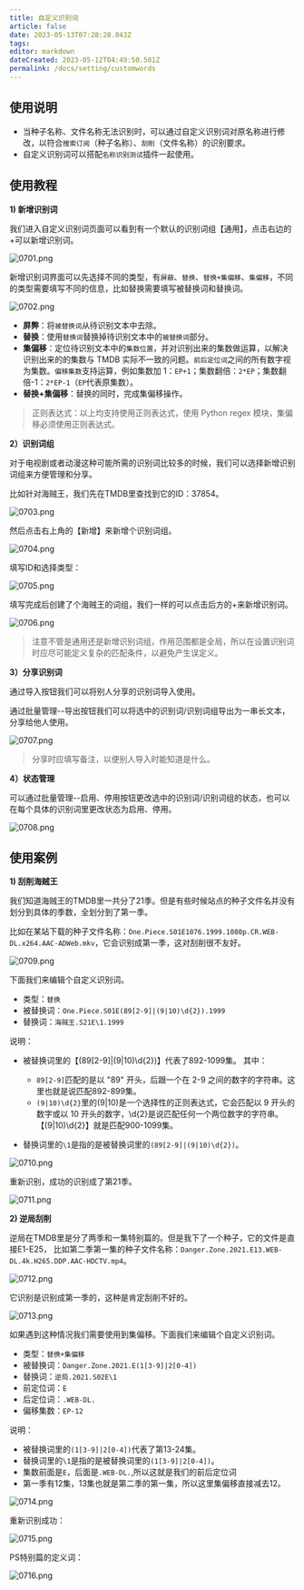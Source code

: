 ```yaml
---
title: 自定义识别词
article: false
date: 2023-05-13T07:28:28.043Z
tags:
editor: markdown
dateCreated: 2023-05-12T04:49:50.581Z
permalink: /docs/setting/customwords
---
```


## 使用说明

- 当种子名称、文件名称无法识别时，可以通过自定义识别词对原名称进行修改，以符合`搜索订阅`（种子名称）、`刮削`（文件名称）的识别要求。
- 自定义识别词可以搭配`名称识别测试`插件一起使用。

## 使用教程
**1) 新增识别词**

我们进入自定义识别词页面可以看到有一个默认的识别词组【通用】，点击右边的+可以新增识别词。

![0701.png](./images/0701.png)

新增识别词界面可以先选择不同的类型，有`屏蔽`、`替换`、`替换+集偏移`、`集偏移`，不同的类型需要填写不同的信息，比如替换需要填写被替换词和替换词。

![0702.png](./images/0702.png)

- **屏弊**：将`被替换词`从待识别文本中去除。
- **替换**：使用`替换词`替换掉待识别文本中的`被替换词`部分。
- **集偏移**：定位待识别文本中的`集数位置`，并对识别出来的集数做运算，以解决识别出来的的集数与 TMDB 实际不一致的问题。`前后定位词`之间的所有数字视为集数。`偏移集数`支持运算，例如集数加 1：`EP+1`；集数翻倍：`2*EP`；集数翻倍-1：`2*EP-1`（`EP`代表原集数）。
- **替换+集偏移**：替换的同时，完成集偏移操作。

> 正则表达式：以上均支持使用正则表达式，使用 Python regex 模块，集偏移必须使用正则表达式。

**2）识别词组**

对于电视剧或者动漫这种可能所需的识别词比较多的时候，我们可以选择新增识别词组来方便管理和分享。

比如针对海贼王，我们先在TMDB里查找到它的ID：37854。

![0703.png](./images/0703.png)

然后点击右上角的【新增】来新增个识别词组。

![0704.png](./images/0704.png)

填写ID和选择类型：

![0705.png](./images/0705.png)

填写完成后创建了个海贼王的词组，我们一样的可以点击后方的+来新增识别词。

![0706.png](./images/0706.png)

>注意不管是通用还是新增识别词组，作用范围都是全局，所以在设置识别词时应尽可能定义复杂的匹配条件，以避免产生误定义。

**3）分享识别词**

通过导入按钮我们可以将别人分享的识别词导入使用。

通过批量管理--导出按钮我们可以将选中的识别词/识别词组导出为一串长文本，分享给他人使用。

![0707.png](./images/0707.png)
>分享时应填写备注，以便别人导入时能知道是什么。

**4）状态管理**

可以通过批量管理--启用、停用按钮更改选中的识别词/识别词组的状态，也可以在每个具体的识别词里更改状态为启用、停用。

![0708.png](./images/0708.png)


## 使用案例

**1) 刮削海贼王**

我们知道海贼王的TMDB里一共分了21季。但是有些时候站点的种子文件名并没有划分到具体的季数，全划分到了第一季。

比如在某站下载的种子文件名称：`One.Piece.S01E1076.1999.1080p.CR.WEB-DL.x264.AAC-ADWeb.mkv`，它会识别成第一季，这对刮削很不友好。

![0709.png](./images/0709.png)

下面我们来编辑个自定义识别词。

- 类型：`替换`
- 被替换词：`One.Piece.S01E(89[2-9]|(9|10)\d{2}).1999`
- 替换词：`海贼王.S21E\1.1999`

说明：
- 被替换词里的【(89[2-9]|(9|10)\d{2})】代表了892-1099集。 其中：
    - `89[2-9]`匹配的是以 "89" 开头，后跟一个在 2-9 之间的数字的字符串。这里也就是说匹配892-899集。
    - `(9|10)\d{2}`里的(9|10)是一个选择性的正则表达式，它会匹配以 9 开头的数字或以 10 开头的数字，\d{2}是说匹配任何一个两位数字的字符串。【(9|10)\d{2}】就是匹配900-1099集。

- 替换词里的`\1`是指的是被替换词里的`(89[2-9]|(9|10)\d{2})`。

![0710.png](./images/0710.png)

重新识别，成功的识别成了第21季。

![0711.png](./images/0711.png)

**2) 逆局刮削**

逆局在TMDB里是分了两季和一集特别篇的。但是我下了一个种子，它的文件是直接E1-E25， 比如第二季第一集的种子文件名称：`Danger.Zone.2021.E13.WEB-DL.4k.H265.DDP.AAC-HDCTV.mp4`。

![0712.png](./images/0712.png)

它识别是识别成第一季的，这种是肯定刮削不好的。

![0713.png](./images/0713.png)

如果遇到这种情况我们需要使用到集偏移。下面我们来编辑个自定义识别词。

- 类型：`替换+集偏移`
- 被替换词：`Danger.Zone.2021.E(1[3-9]|2[0-4])`
- 替换词：`逆局.2021.S02E\1`
- 前定位词：`E`
- 后定位词：`.WEB-DL.`
- 偏移集数：`EP-12`

说明：
- 被替换词里的`(1[3-9]|2[0-4])`代表了第13-24集。
- 替换词里的`\1`是指的是被替换词里的`(1[3-9]|2[0-4])`。
- 集数前面是`E`，后面是`.WEB-DL.`,所以这就是我们的前后定位词
- 第一季有12集，13集也就是第二季的第一集，所以这里集偏移直接减去12。

![0714.png](./images/0714.png)

重新识别成功：

![0715.png](./images/0715.png)

PS特别篇的定义词：

![0716.png](./images/0716.png)
